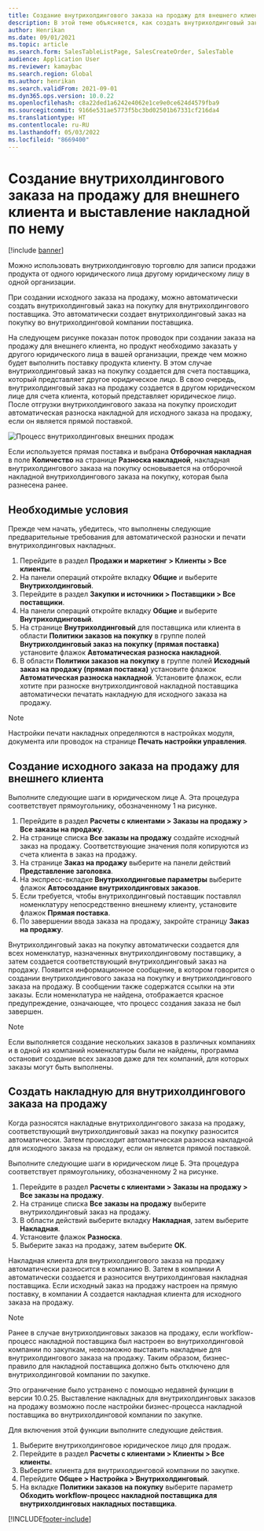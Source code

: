 ```yaml
---
title: Создание внутрихолдингового заказа на продажу для внешнего клиента и выставление накладной по нему
description: В этой теме объясняется, как создать внутрихолдинговый заказ на продажу для внешнего клиента и выставить накладную по нему
author: Henrikan
ms.date: 09/01/2021
ms.topic: article
ms.search.form: SalesTableListPage, SalesCreateOrder, SalesTable
audience: Application User
ms.reviewer: kamaybac
ms.search.region: Global
ms.author: henrikan
ms.search.validFrom: 2021-09-01
ms.dyn365.ops.version: 10.0.22
ms.openlocfilehash: c8a22ded1a6242e4062e1ce9e0ce624d4579fba9
ms.sourcegitcommit: 9166e531ae5773f5bc3bd02501b67331cf216da4
ms.translationtype: HT
ms.contentlocale: ru-RU
ms.lasthandoff: 05/03/2022
ms.locfileid: "8669400"
---
```

# <a name="create-and-invoice-an-intercompany-sales-order-for-an-external-customer"></a>Создание внутрихолдингового заказа на продажу для внешнего клиента и выставление накладной по нему

[!include [banner](../../includes/banner.md)]

Можно использовать внутрихолдинговую торговлю для записи продажи продукта от одного юридического лица другому юридическому лицу в одной организации.

При создании исходного заказа на продажу, можно автоматически создать внутрихолдинговый заказ на покупку для внутрихолдингового поставщика. Это автоматически создает внутрихолдинговый заказ на покупку во внутрихолдинговой компании поставщика.

На следующем рисунке показан поток проводок при создании заказа на продажу для внешнего клиента, но продукт необходимо заказать у другого юридического лица в вашей организации, прежде чем можно будет выполнить поставку продукта клиенту. В этом случае внутрихолдинговый заказ на покупку создается для счета поставщика, который представляет другое юридическое лицо. В свою очередь, внутрихолдинговый заказ на продажу создается в другом юридическом лице для счета клиента, который представляет юридическое лицо. После отгрузки внутрихолдингового заказа на покупку происходит автоматическая разноска накладной для исходного заказа на продажу, если он является прямой поставкой.

![Процесс внутрихолдинговых внешних продаж](media/intercompanyexternalsalesprocess.png)

Если используется прямая поставка и выбрана **Отборочная накладная** в поле **Количество** на странице **Разноска накладной**, накладная внутрихолдингового заказа на покупку основывается на отборочной накладной внутрихолдингового заказа на покупку, которая была разнесена ранее.

## <a name="prerequisites"></a>Необходимые условия

Прежде чем начать, убедитесь, что выполнены следующие предварительные требования для автоматической разноски и печати внутрихолдинговых накладных.

1. Перейдите в раздел **Продажи и маркетинг \> Клиенты \> Все клиенты**.
1. На панели операций откройте вкладку **Общие** и выберите **Внутрихолдинговый**.
1. Перейдите в раздел **Закупки и источники \> Поставщики \> Все поставщики**.
1. На панели операций откройте вкладку **Общие** и выберите **Внутрихолдинговый**.
1. На странице **Внутрихолдинговый** для поставщика или клиента в области **Политики заказов на покупку** в группе полей **Внутрихолдинговый заказ на покупку (прямая поставка)** установите флажок **Автоматическая разноска накладной**.
1. В области **Политики заказов на покупку** в группе полей **Исходный заказ на продажу (прямая поставка)** установите флажок **Автоматическая разноска накладной**. Установите флажок, если хотите при разноске внутрихолдинговой накладной поставщика автоматически печатать накладную для исходного заказа на продажу.

> [!NOTE]
> Настройки печати накладных определяются в настройках модуля, документа или проводок на странице **Печать настройки управления**.

## <a name="create-an-original-sales-order-for-an-external-customer"></a>Создание исходного заказа на продажу для внешнего клиента

Выполните следующие шаги в юридическом лице A. Эта процедура соответствует прямоугольнику, обозначенному 1 на рисунке.

1. Перейдите в раздел **Расчеты с клиентами \> Заказы на продажу \> Все заказы на продажу**.
1. На странице списка **Все заказы на продажу** создайте исходный заказ на продажу. Соответствующие значения поля копируются из счета клиента в заказ на продажу.
1. На странице **Заказ на продажу** выберите на панели действий **Представление заголовка**.
1. На экспресс-вкладке **Внутрихолдинговые параметры** выберите флажок **Автосоздание внутрихолдинговых заказов**.
1. Если требуется, чтобы внутрихолдинговый поставщик поставлял номенклатуру непосредственно внешнему клиенту, установите флажок **Прямая поставка**.
1. По завершении ввода заказа на продажу, закройте страницу **Заказ на продажу**.

Внутрихолдинговый заказ на покупку автоматически создается для всех номенклатур, назначенных внутрихолдинговому поставщику, а затем создается соответствующий внутрихолдинговый заказ на продажу. Появится информационное сообщение, в котором говорится о создании внутрихолдингового заказа на покупку и внутрихолдингового заказа на продажу. В сообщении также содержатся ссылки на эти заказы. Если номенклатура не найдена, отображается красное предупреждение, означающее, что процесс создания заказа не был завершен.

> [!NOTE]
> Если выполняется создание нескольких заказов в различных компаниях и в одной из компаний номенклатуры были не найдены, программа остановит создание всех заказов даже для тех компаний, для которых заказы могут быть выполнены.

## <a name="invoice-an-intercompany-sales-order"></a>Создать накладную для внутрихолдингового заказа на продажу

Когда разносятся накладные внутрихолдингового заказа на продажу, соответствующий внутрихолдинговый заказ на покупку разносится автоматически. Затем происходит автоматическая разноска накладной для исходного заказа на продажу, если он является прямой поставкой.

Выполните следующие шаги в юридическом лице Б. Эта процедура соответствует прямоугольнику, обозначенному 2 на рисунке.

1. Перейдите в раздел **Расчеты с клиентами \> Заказы на продажу \> Все заказы на продажу**.
1. На странице списка **Все заказы на продажу** выберите внутрихолдинговый заказ на продажу.
1. В области действий выберите вкладку **Накладная**, затем выберите **Накладная**.
1. Установите флажок **Разноска**.
1. Выберите заказ на продажу, затем выберите **ОК**.

Накладная клиента для внутрихолдингового заказа на продажу автоматически разносится в компанию В. Затем в компании А автоматически создается и разносится внутрихолдинговая накладная поставщика. Если исходный заказ на продажу настроен на прямую поставку, в компании А создается накладная клиента для исходного заказа на продажу.

> [!NOTE]
> Ранее в случае внутрихолдинговых заказов на продажу, если workflow-процесс накладной поставщика был настроен во внутрихолдинговой компании по закупкам, невозможно выставить накладные для внутрихолдингового заказа на продажу. Таким образом, бизнес-правило для накладной поставщика должно быть отключено для внутрихолдинговой компании по закупке. 
> 
> Это ограничение было устранено с помощью недавней функции в версии 10.0.25. Выставление накладных для внутрихолдинговых заказов на продажу возможно после настройки бизнес-процесса накладной поставщика во внутрихолдинговой компании по закупке.
> 
> Для включения этой функции выполните следующие действия.
>
> 1. Выберите внутрихолдинговое юридическое лицо для продаж.  
> 2. Перейдите в раздел **Расчеты с клиентами \> Клиенты \> Все клиенты**.
> 3. Выберите клиента для внутрихолдинговой компании по закупке.
> 4. Перейдите **Общее \> Настройка \> Внутрихолдинговый**.
> 5. На вкладке **Политики заказов на покупку** выберите параметр **Обходить workflow-процесс накладной поставщика для внутрихолдинговых накладных поставщика**.

[!INCLUDE[footer-include](../../includes/footer-banner.md)]
